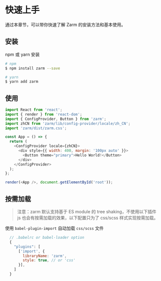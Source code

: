 # 快速上手

通过本章节，可以带你快速了解 Zarm 的安装方法和基本使用。

## 安装

npm 或 yarn 安装

```bash
# npm
$ npm install zarm --save

# yarn
$ yarn add zarm
```

## 使用

```js
import React from 'react';
import { render } from 'react-dom';
import { ConfigProvider, Button } from 'zarm';
import zhCN from 'zarm/lib/config-provider/locale/zh_CN';
import 'zarm/dist/zarm.css';

const App = () => {
  return (
    <ConfigProvider locale={zhCN}>
      <div style={{ width: 400, margin: '100px auto' }}>
        <Button theme="primary">Hello World!</Button>
      </div>
    </ConfigProvider>
  );
};

render(<App />, document.getElementById('root'));
```

## 按需加载

> 注意：zarm 默认支持基于 ES module 的 tree shaking，不使用以下插件 js 也会有按需加载的效果，以下配置只为了 css/scss 样式实现按需加载。

使用 `babel-plugin-import` 自动加载 `css/scss` 文件

```js
  // .babelrc or babel-loader option
  {
    "plugins": [
      ['import', {
        libraryName: 'zarm',
        style: true, // or 'css'
      }],
    ]
  }
```
